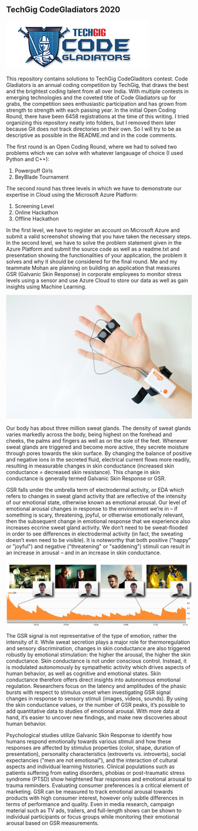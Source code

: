## TechGig CodeGladiators 2020

![alt text](./images/techgig.jpeg)

This repository contains solutions to TechGig CodeGladitors contest. Code Gladiators is an annual coding competition by TechGig, that draws the best and the brightest coding talent from all over India. With multiple contests in emerging technologies and the coveted title of Code Gladiators up for grabs, the competition sees enthusiastic participation and has grown from strength to strength with each passing year. In the initial Open Coding Round, there have been 6458 registrations at the time of this writing.
I tried organizing this repository neatly into folders, but I removed them later because Git does not track directories on their own. So I will try to be as descriptive as possible in the README.md and in the code comments.

The first round is an Open Coding Round, where we had to solved two problems which we can solve with whatever langauage of choice (I used Python and C++):

1. Powerpuff Girls 
2. BeyBlade Tournament

The second round has three levels in which we have to demonstrate our expertise in Cloud using the Microsoft Azure Platform:

1. Screening Level
2. Online Hackathon
3. Offline Hackathon

In the first level, we have to register an account on Microsoft Azure and submit a valid screenshot showing that you have taken the necessary steps. In the second level, we have to solve the problem statement given in the Azure Platform and submit the source code as well as a readme.txt and presentation showing the functionalities of your application, the problem it solves and why it should be considered for the final round. Me and my teammate Mohan are planning on building an application that measures GSR (Galvanic Skin Response) in corporate employees to monitor stress levels using a sensor and use Azure Cloud to store our data as well as gain insights using Machine Learning.

![alt text](./images/GSR-electrode-locations.jpg)

Our body has about three million sweat glands. The density of sweat glands varies markedly across the body, being highest on the forehead and cheeks, the palms and fingers as well as on the sole of the feet.
Whenever sweat glands are triggered and become more active, they secrete moisture through pores towards the skin surface. By changing the balance of positive and negative ions in the secreted fluid, electrical current flows more readily, resulting in measurable changes in skin conductance (increased skin conductance = decreased skin resistance). This change in skin conductance is generally termed Galvanic Skin Response or GSR.

GSR falls under the umbrella term of electrodermal activity, or EDA which refers to changes in sweat gland activity that are reflective of the intensity of our emotional state, otherwise known as emotional arousal. Our level of emotional arousal changes in response to the environment we’re in – if something is scary, threatening, joyful, or otherwise emotionally relevant, then the subsequent change in emotional response that we experience also increases eccrine sweat gland activity. We don‘t need to be sweat-flooded in order to see differences in electrodermal activity (in fact, the sweating doesn’t even need to be visible). It is noteworthy that both positive ("happy" or "joyful") and negative ("threatening" or "saddening") stimuli can result in an increase in arousal – and in an increase in skin conductance. 

![alt text](./images/GSR-response.jpg)

The GSR signal is not representative of the type of emotion, rather the intensity of it. While sweat secretion plays a major role for thermoregulation and sensory discrimination, changes in skin conductance are also triggered robustly by emotional stimulation: the higher the arousal, the higher the skin conductance. Skin conductance is not under conscious control. Instead, it is modulated autonomously by sympathetic activity which drives aspects of human behavior, as well as cognitive and emotional states. Skin conductance therefore offers direct insights into autonomous emotional regulation. Researchers focus on the latency and amplitudes of the phasic bursts with respect to stimulus onset when investigating GSR signal changes in response to sensory stimuli (images, videos, sounds). By using the skin conductance values, or the number of GSR peaks, it’s possible to add quantitative data to studies of emotional arousal. With more data at hand, it’s easier to uncover new findings, and make new discoveries about human behavior.

Psychological studies utilize Galvanic Skin Response to identify how humans respond emotionally towards various stimuli and how these responses are affected by stimulus properties (color, shape, duration of presentation), personality characteristics (extroverts vs. introverts), social expectancies ("men are not emotional"), and the interaction of cultural aspects and individual learning histories. Clinical populations such as patients suffering from eating disorders, phobias or post-traumatic stress syndrome (PTSD) show heightened fear responses and emotional arousal to trauma reminders. Evaluating consumer preferences is a critical element of marketing. GSR can be measured to track emotional arousal towards products with high consumer interest, however only subtle differences in terms of performance and quality. Even in media research, campaign material such as TV ads, trailers, and full-length shows can be shown to individual participants or focus groups while monitoring their emotional arousal based on GSR measurements.
